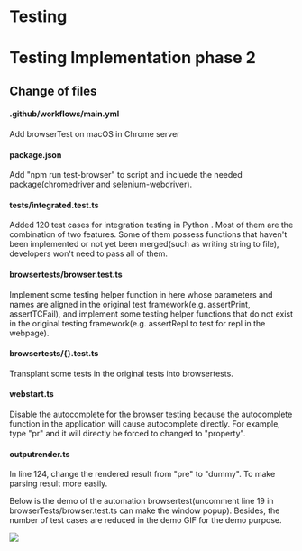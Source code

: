 Testing
===
# Testing Implementation phase 2
## Change of files
#### .github/workflows/main.yml
Add browserTest on macOS in Chrome server
#### package.json
Add "npm run test-browser" to script and incluede the needed package(chromedriver and selenium-webdriver).
#### tests/integrated.test.ts
Added 120 test cases for integration testing in Python . Most of them are the combination of two features. Some of them possess functions that haven't been implemented or not yet been merged(such as writing string to file), developers won't need to pass all of them.
#### browsertests/browser.test.ts
Implement some testing helper function in here whose parameters and names are aligned in the original test framework(e.g. assertPrint, assertTCFail), and implement some testing helper functions that do not exist in the original testing framework(e.g. assertRepl to test for repl in the webpage).
#### browsertests/{}.test.ts
Transplant some tests in the original tests into browsertests.
#### webstart.ts
Disable the autocomplete for the browser testing because the autocomplete function in the application will cause autocomplete directly. For example, type "pr" and it will directly be forced to changed to "property".
#### outputrender.ts
In line 124, change the rendered result from "pre" to "dummy". To make parsing result more easily.


Below is the demo of the automation browsertest(uncomment line 19 in browserTests/browser.test.ts can make the window popup). Besides, the number of test cases are reduced in the demo GIF for the demo purpose.


![](https://i.imgur.com/Aa1pZml.gif)
